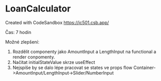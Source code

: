 # LoanCalculator

Created with CodeSandbox https://ic501.csb.app/

Čas: 7 hodin

Možné zlepšení:

1. Rozdělit componenty jako AmountInput a LengthInput na functional a render conpomenty.
2. Načítat initialStateValue skrze useEffect
3. Nejspíše by se dalo lépe pracovat se states ve props flow Container->AmountInput/LengthInput->Slider/NumberInput

